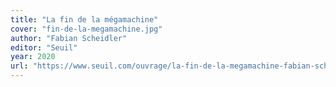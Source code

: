 ```yaml
---
title: "La fin de la mégamachine"
cover: "fin-de-la-megamachine.jpg"
author: "Fabian Scheidler"
editor: "Seuil"
year: 2020
url: "https://www.seuil.com/ouvrage/la-fin-de-la-megamachine-fabian-scheidler/9782021445602"
---
```

